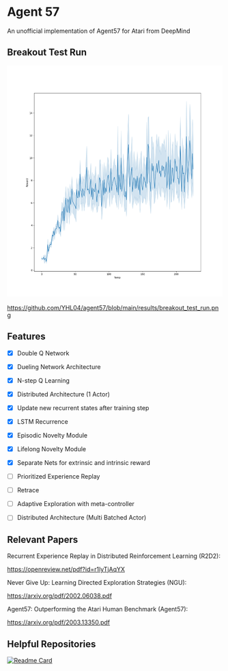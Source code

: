 # Agent 57
An unofficial implementation of Agent57 for Atari from DeepMind

## Breakout Test Run

![alt text](https://github.com/YHL04/agent57/blob/14492cf0ed5bcc8a8c9425437de3a7b4fe977a83/results/breakout_test_run.png "Plot")

https://github.com/YHL04/agent57/blob/main/results/breakout_test_run.png

## Features

- [X] Double Q Network
- [X] Dueling Network Architecture
- [X] N-step Q Learning
- [X] Distributed Architecture (1 Actor)
- [X] Update new recurrent states after training step
- [X] LSTM Recurrence
- [X] Episodic Novelty Module  
- [X] Lifelong Novelty Module
- [X] Separate Nets for extrinsic and intrinsic reward

- [ ] Prioritized Experience Replay
- [ ] Retrace
- [ ] Adaptive Exploration with meta-controller
- [ ] Distributed Architecture (Multi Batched Actor)


## Relevant Papers

Recurrent Experience Replay in Distributed Reinforcement Learning (R2D2): 


https://openreview.net/pdf?id=r1lyTjAqYX


Never Give Up: Learning Directed Exploration Strategies (NGU): 


https://arxiv.org/pdf/2002.06038.pdf


Agent57: Outperforming the Atari Human Benchmark (Agent57): 


https://arxiv.org/pdf/2003.13350.pdf


## Helpful Repositories

 [![Readme Card](https://github-readme-stats.vercel.app/api/pin/?username=michaelnny&repo=deep_rl_zoo)](https://github.com/michaelnny/deep_rl_zoo)

